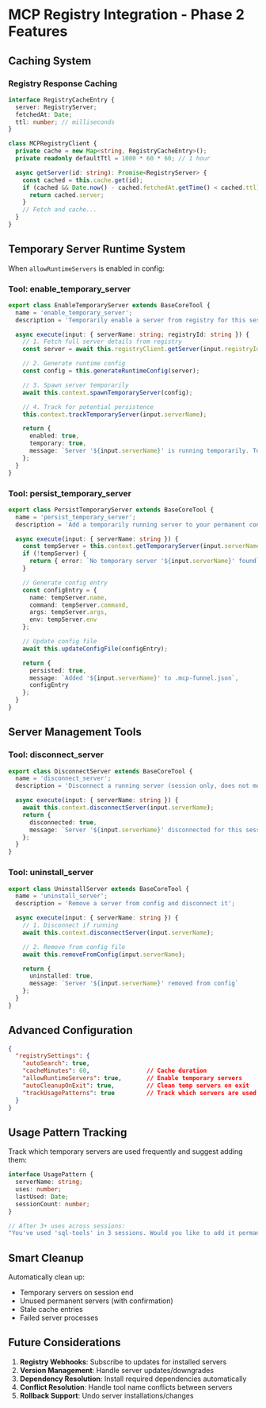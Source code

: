# MCP Registry Integration - Phase 2 Features

## Caching System

### Registry Response Caching
```typescript
interface RegistryCacheEntry {
  server: RegistryServer;
  fetchedAt: Date;
  ttl: number; // milliseconds
}

class MCPRegistryClient {
  private cache = new Map<string, RegistryCacheEntry>();
  private readonly defaultTtl = 1000 * 60 * 60; // 1 hour

  async getServer(id: string): Promise<RegistryServer> {
    const cached = this.cache.get(id);
    if (cached && Date.now() - cached.fetchedAt.getTime() < cached.ttl) {
      return cached.server;
    }
    // Fetch and cache...
  }
}
```

## Temporary Server Runtime System

When `allowRuntimeServers` is enabled in config:

### Tool: enable_temporary_server
```typescript
export class EnableTemporaryServer extends BaseCoreTool {
  name = 'enable_temporary_server';
  description = 'Temporarily enable a server from registry for this session only';

  async execute(input: { serverName: string; registryId: string }) {
    // 1. Fetch full server details from registry
    const server = await this.registryClient.getServer(input.registryId);

    // 2. Generate runtime config
    const config = this.generateRuntimeConfig(server);

    // 3. Spawn server temporarily
    await this.context.spawnTemporaryServer(config);

    // 4. Track for potential persistence
    this.context.trackTemporaryServer(input.serverName);

    return {
      enabled: true,
      temporary: true,
      message: `Server '${input.serverName}' is running temporarily. To keep it, add it to your config.`
    };
  }
}
```

### Tool: persist_temporary_server
```typescript
export class PersistTemporaryServer extends BaseCoreTool {
  name = 'persist_temporary_server';
  description = 'Add a temporarily running server to your permanent config';

  async execute(input: { serverName: string }) {
    const tempServer = this.context.getTemporaryServer(input.serverName);
    if (!tempServer) {
      return { error: `No temporary server '${input.serverName}' found` };
    }

    // Generate config entry
    const configEntry = {
      name: tempServer.name,
      command: tempServer.command,
      args: tempServer.args,
      env: tempServer.env
    };

    // Update config file
    await this.updateConfigFile(configEntry);

    return {
      persisted: true,
      message: `Added '${input.serverName}' to .mcp-funnel.json`,
      configEntry
    };
  }
}
```

## Server Management Tools

### Tool: disconnect_server
```typescript
export class DisconnectServer extends BaseCoreTool {
  name = 'disconnect_server';
  description = 'Disconnect a running server (session only, does not modify config)';

  async execute(input: { serverName: string }) {
    await this.context.disconnectServer(input.serverName);
    return {
      disconnected: true,
      message: `Server '${input.serverName}' disconnected for this session`
    };
  }
}
```

### Tool: uninstall_server
```typescript
export class UninstallServer extends BaseCoreTool {
  name = 'uninstall_server';
  description = 'Remove a server from config and disconnect it';

  async execute(input: { serverName: string }) {
    // 1. Disconnect if running
    await this.context.disconnectServer(input.serverName);

    // 2. Remove from config file
    await this.removeFromConfig(input.serverName);

    return {
      uninstalled: true,
      message: `Server '${input.serverName}' removed from config`
    };
  }
}
```

## Advanced Configuration

```json
{
  "registrySettings": {
    "autoSearch": true,
    "cacheMinutes": 60,                // Cache duration
    "allowRuntimeServers": true,       // Enable temporary servers
    "autoCleanupOnExit": true,         // Clean temp servers on exit
    "trackUsagePatterns": true         // Track which servers are used frequently
  }
}
```

## Usage Pattern Tracking

Track which temporary servers are used frequently and suggest adding them:

```typescript
interface UsagePattern {
  serverName: string;
  uses: number;
  lastUsed: Date;
  sessionCount: number;
}

// After 3+ uses across sessions:
"You've used 'sql-tools' in 3 sessions. Would you like to add it permanently?"
```

## Smart Cleanup

Automatically clean up:
- Temporary servers on session end
- Unused permanent servers (with confirmation)
- Stale cache entries
- Failed server processes

## Future Considerations

1. **Registry Webhooks**: Subscribe to updates for installed servers
2. **Version Management**: Handle server updates/downgrades
3. **Dependency Resolution**: Install required dependencies automatically
4. **Conflict Resolution**: Handle tool name conflicts between servers
5. **Rollback Support**: Undo server installations/changes